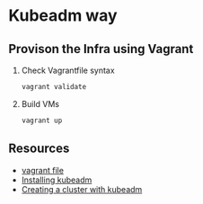 # Kubeadm way

## Provison the Infra using Vagrant

1. Check Vagrantfile syntax

    ``` bash
    vagrant validate
    ```

2. Build VMs

    ``` bash
    vagrant up
    ```

## Resources

* [vagrant file](https://github.com/kodekloudhub/certified-kubernetes-administrator-course/blob/master/Vagrantfile)
* [Installing kubeadm](https://kubernetes.io/docs/setup/production-environment/tools/kubeadm/install-kubeadm/)
* [Creating a cluster with kubeadm](https://kubernetes.io/docs/setup/production-environment/tools/kubeadm/create-cluster-kubeadm/)